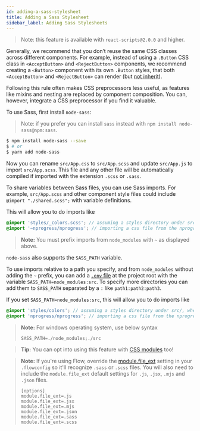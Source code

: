 ```yaml
---
id: adding-a-sass-stylesheet
title: Adding a Sass Stylesheet
sidebar_label: Adding Sass Stylesheets
---
```


> Note: this feature is available with `react-scripts@2.0.0` and higher.

Generally, we recommend that you don’t reuse the same CSS classes across different components. For example, instead of using a `.Button` CSS class in `<AcceptButton>` and `<RejectButton>` components, we recommend creating a `<Button>` component with its own `.Button` styles, that both `<AcceptButton>` and `<RejectButton>` can render (but [not inherit](https://facebook.github.io/react/docs/composition-vs-inheritance.html)).

Following this rule often makes CSS preprocessors less useful, as features like mixins and nesting are replaced by component composition. You can, however, integrate a CSS preprocessor if you find it valuable.

To use Sass, first install `node-sass`:

> Note: if you prefer you can install `sass` instead with `npm install node-sass@npm:sass`.

```sh
$ npm install node-sass --save
$ # or
$ yarn add node-sass
```

Now you can rename `src/App.css` to `src/App.scss` and update `src/App.js` to import `src/App.scss`.
This file and any other file will be automatically compiled if imported with the extension `.scss` or `.sass`.

To share variables between Sass files, you can use Sass imports. For example, `src/App.scss` and other component style files could include `@import "./shared.scss";` with variable definitions.

This will allow you to do imports like

```scss
@import 'styles/_colors.scss'; // assuming a styles directory under src/
@import '~nprogress/nprogress'; // importing a css file from the nprogress node module
```

> **Note:** You must prefix imports from `node_modules` with `~` as displayed above.

`node-sass` also supports the `SASS_PATH` variable.

To use imports relative to a path you specify, and from `node_modules` without adding the `~` prefix, you can add a [`.env` file](https://github.com/facebook/create-react-app/blob/master/docusaurus/docs/adding-custom-environment-variables.md#adding-development-environment-variables-in-env) at the project root with the variable `SASS_PATH=node_modules:src`. To specify more directories you can add them to `SASS_PATH` separated by a `:` like `path1:path2:path3`.

If you set `SASS_PATH=node_modules:src`, this will allow you to do imports like
```scss
@import 'styles/colors'; // assuming a styles directory under src/, where _colors.scss partial file exists.
@import 'nprogress/nprogress'; // importing a css file from the nprogress node module
```

> **Note:** For windows operating system, use below syntax
>
> ```
> SASS_PATH=./node_modules;./src
> ```

> **Tip:** You can opt into using this feature with [CSS modules](adding-a-css-modules-stylesheet.md) too!

> **Note:** If you're using Flow, override the [module.file_ext](https://flow.org/en/docs/config/options/#toc-module-file-ext-string) setting in your `.flowconfig` so it'll recognize `.sass` or `.scss` files. You will also need to include the `module.file_ext` default settings for `.js`, `.jsx`, `.mjs` and `.json` files.
>
> ```
> [options]
> module.file_ext=.js
> module.file_ext=.jsx
> module.file_ext=.mjs
> module.file_ext=.json
> module.file_ext=.sass
> module.file_ext=.scss
> ```
